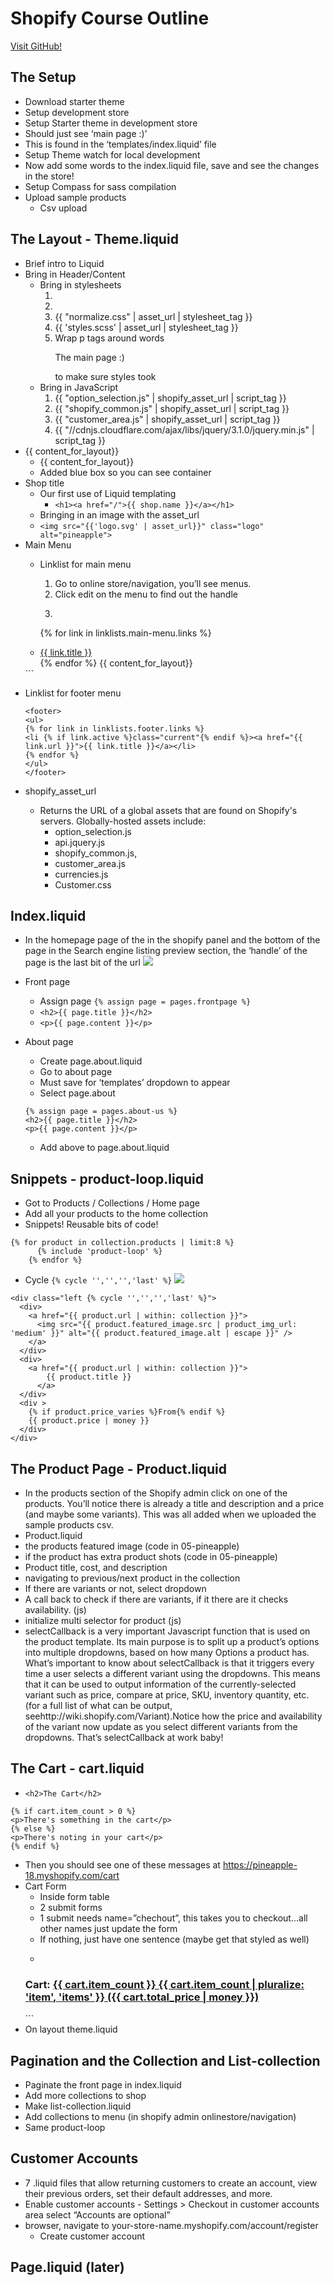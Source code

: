 # Shopify Course Outline

[Visit GitHub!](www.github.com)

## The Setup
* Download starter theme
* Setup development store
* Setup Starter theme in development store
* Should just see ‘main page :)’
* This is found in the ‘templates/index.liquid’ file
* Setup Theme watch for local development
* Now add some words to the index.liquid file, save and see the changes in the store!
* Setup Compass for sass compilation
* Upload sample products
  * Csv upload

## The Layout - Theme.liquid
* Brief intro to Liquid
* Bring in Header/Content
  * Bring in stylesheets
    1. <meta name="viewport" content="width=device-width, initial-scale=1">
    2. <title>{{ page_title}} - {{ shop.name }}</title>
    3. {{ "normalize.css" | asset_url | stylesheet_tag }}
    4. {{ 'styles.scss' | asset_url | stylesheet_tag }}
    5. Wrap p tags around words <p>The main page :)</p> to make sure styles took
  * Bring in JavaScript
    1. {{ "option_selection.js" | shopify_asset_url | script_tag }}
    2. {{ "shopify_common.js" | shopify_asset_url | script_tag }}
    3. {{ "customer_area.js"  | shopify_asset_url | script_tag }}
    4. {{ "//cdnjs.cloudflare.com/ajax/libs/jquery/3.1.0/jquery.min.js" | script_tag }}
* {{ content_for_layout}}
  * <div class="container">
      {{ content_for_layout}}
    </div>
  * Added blue box so you can see container
* Shop title
  * Our first use of Liquid templating
    * ```<h1><a href="/">{{ shop.name }}</a></h1>```
  * Bringing in an image with the asset_url
  * ```<img src="{{'logo.svg' | asset_url}}" class="logo" alt="pineapple">```
* Main Menu  
  * Linklist for main menu
    1. Go to online store/navigation, you’ll see menus.
    2. Click edit on the menu to find out the handle
    3. ```<ul>
      {% for link in linklists.main-menu.links %}
       <li {% if link.active %}class="current"{% endif %}><a href="{{ link.url }}">{{ link.title }}</a></li>
      {% endfor %}
        {{ content_for_layout}}
      </ul>```
  * Linklist for footer menu
    ```
    <footer>
    <ul>
    {% for link in linklists.footer.links %}
    <li {% if link.active %}class="current"{% endif %}><a href="{{ link.url }}">{{ link.title }}</a></li>
    {% endfor %}
    </ul>
    </footer>
    ```

  * shopify_asset_url
    * Returns the URL of a global assets that are found on Shopify's servers. Globally-hosted assets include:
      * option_selection.js
      * api.jquery.js
      * shopify_common.js,
      * customer_area.js
      * currencies.js
      * Customer.css




## Index.liquid
  * In the homepage page of the in the shopify panel and the bottom of the page in the Search engine listing preview section, the ‘handle’ of the page is the last bit of the url
  ![](images/search-engine-preview.png)

  * Front page
    * Assign page ```{% assign page = pages.frontpage %}```
    * ```<h2>{{ page.title }}</h2>```
    * ```<p>{{ page.content }}</p>```
  * About page
    * Create page.about.liquid
    * Go to about page
    * Must save for ‘templates’ dropdown to appear
    * Select page.about
    ```
    {% assign page = pages.about-us %}
    <h2>{{ page.title }}</h2>
    <p>{{ page.content }}</p>
     ```
    * Add above to page.about.liquid


## Snippets - product-loop.liquid
  * Got to Products / Collections / Home page
  * Add all your products to the home collection
  * Snippets! Reusable bits of code!
  ```
  {% for product in collection.products | limit:8 %}
        {% include 'product-loop' %}
      {% endfor %}
  ```
  * Cycle 
  ```{% cycle '','','','last' %}```
  ![](images/cycle.png)
  ```
  <div class="left {% cycle '','','','last' %}">
    <div>
      <a href="{{ product.url | within: collection }}">
        <img src="{{ product.featured_image.src | product_img_url: 'medium' }}" alt="{{ product.featured_image.alt | escape }}" />
      </a>
    </div>
    <div>
      <a href="{{ product.url | within: collection }}">
          {{ product.title }}
        </a>
    </div>
    <div >
      {% if product.price_varies %}From{% endif %}
      {{ product.price | money }}
    </div>
  </div>
  ```

## The Product Page - Product.liquid
  * In the products section of the Shopify admin click on one of the products.  You’ll notice there is already a title and description and a price (and maybe some variants).  This was all added when we uploaded the sample products csv.
  * Product.liquid
  * the products featured image (code in 05-pineapple)
  * if the product has extra product shots (code in 05-pineapple)
  * Product title, cost, and description
  * navigating to previous/next product in the collection
  * If there are variants or not, select dropdown
  * A call back to check if there are variants, if it there are it checks availability. (js)
  * initialize multi selector for product (js)
  * selectCallback is a very important Javascript function that is used on the product template. Its main purpose is to split up a product’s options into multiple dropdowns, based on how many Options a product has. What’s important to know about selectCallback is that it triggers every time a user selects a different variant using the dropdowns. This means that it can be used to output information of the currently-selected variant such as price, compare at price, SKU, inventory quantity, etc. (for a full list of what can be output, seehttp://wiki.shopify.com/Variant).Notice how the price and availability of the variant now update as you select different variants from the dropdowns. That’s selectCallback at work baby!

## The Cart - cart.liquid

  * ```<h2>The Cart</h2>```
  ```
  {% if cart.item_count > 0 %}
  <p>There's something in the cart</p>
  {% else %}
  <p>There's noting in your cart</p>
  {% endif %}
  ```
  * Then you should see one of these messages at https://pineapple-18.myshopify.com/cart
  * Cart Form
    * Inside form table
    * 2 submit forms
    * 1 submit needs name=”chechout”, this takes you to checkout...all other names just update the form
    * If nothing, just have one sentence (maybe get that styled as well)
    * ```
    <h3>Cart: <a href="/cart">{{ cart.item_count }} {{ cart.item_count | pluralize: 'item', 'items' }} ({{ cart.total_price | money }})</a></h3>
    ```
  * On layout theme.liquid

## Pagination and the Collection and List-collection
  * Paginate the front page in index.liquid
  * Add more collections to shop
  * Make list-collection.liquid
  * Add collections to menu (in shopify admin onlinestore/navigation)
  * Same product-loop

## Customer Accounts
  * 7 .liquid files that allow returning customers to create an account, view their previous orders, set their default addresses, and more.
  * Enable customer accounts - Settings > Checkout  in customer accounts area select “Accounts are optional”
  * browser, navigate to your-store-name.myshopify.com/account/register
    * Create customer account
## Page.liquid (later)
